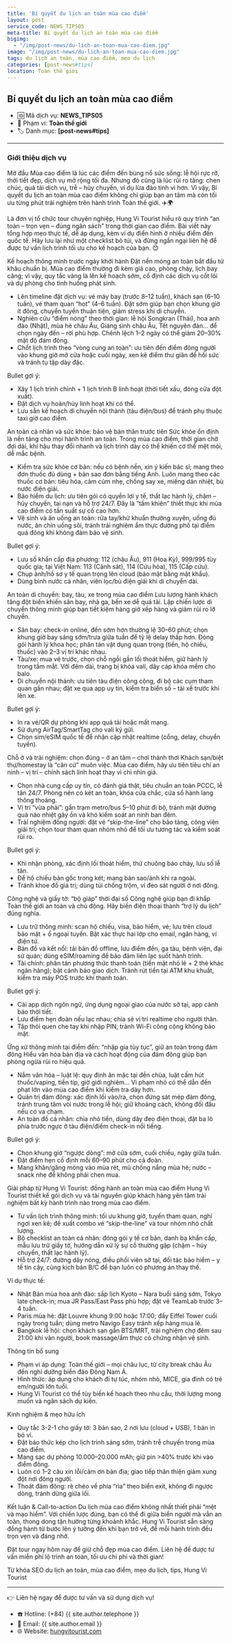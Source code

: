 ```yaml
---
title: 'Bí quyết du lịch an toàn mùa cao điểm'
layout: post
service_code: NEWS_TIPS05
meta-title: Bí quyết du lịch an toàn mùa cao điểm
bigimg:
  - "/img/post-news/du-lich-an-toan-mua-cao-diem.jpg"
image: "/img/post-news/du-lich-an-toan-mua-cao-diem.jpg"
tags: du lịch an toàn, mùa cao điểm, mẹo du lịch
categories: [post-news#tips]
location: Toàn thế giới
---
```


## Bí quyết du lịch an toàn mùa cao điểm

- 🆔 Mã dịch vụ: **NEWS_TIPS05**
- 📍 Phạm vi: **Toàn thế giới**
- 🏷️ Danh mục: **[post-news#tips]**

---

### Giới thiệu dịch vụ

Mở đầu
Mùa cao điểm là lúc các điểm đến bùng nổ sức sống: lễ hội rực rỡ, thời tiết đẹp, dịch vụ mở rộng tối đa. Nhưng đó cũng là lúc rủi ro tăng: chen chúc, quá tải dịch vụ, trễ – hủy chuyến, ví dụ lừa đảo tinh vi hơn. Vì vậy, Bí quyết du lịch an toàn mùa cao điểm không chỉ giúp bạn an tâm mà còn tối ưu từng phút trải nghiệm trên hành trình Toàn thế giới. ✈️🌍

Là đơn vị tổ chức tour chuyên nghiệp, Hung Vi Tourist hiểu rõ quy trình “an toàn – trọn vẹn – đúng ngân sách” trong thời gian cao điểm. Bài viết này tổng hợp mẹo thực tế, dễ áp dụng, kèm ví dụ điển hình ở nhiều điểm đến quốc tế. Hãy lưu lại như một checklist bỏ túi, và đừng ngần ngại liên hệ để được tư vấn lịch trình tối ưu cho kế hoạch của bạn. 😊

Kế hoạch thông minh trước ngày khởi hành
Đặt nền móng an toàn bắt đầu từ khâu chuẩn bị. Mùa cao điểm thường đi kèm giá cao, phòng cháy, lịch bay căng; vì vậy, quy tắc vàng là lên kế hoạch sớm, cố định các dịch vụ cốt lõi và dự phòng cho tình huống phát sinh.

- Lên timeline đặt dịch vụ: vé máy bay (trước 8–12 tuần), khách sạn (6–10 tuần), vé tham quan “hot” (4–6 tuần). Đặt sớm giúp bạn chọn khung giờ ít đông, chuyển tuyến thuận tiện, giảm stress khi di chuyển.
- Nghiên cứu “điểm nóng” theo thời gian: lễ hội Songkran (Thái), hoa anh đào (Nhật), mùa hè châu Âu, Giáng sinh châu Âu, Tết nguyên đán… để chọn ngày đến – rời phù hợp. Chênh lệch 1–2 ngày có thể giảm 20–30% mật độ đám đông.
- Chốt lịch trình theo “vòng cung an toàn”: ưu tiên đến điểm đông người vào khung giờ mở cửa hoặc cuối ngày, xen kẽ điểm thư giãn để hồi sức và tránh tụ tập dày đặc.

Bullet gợi ý:
- Xây 1 lịch trình chính + 1 lịch trình B linh hoạt (thời tiết xấu, đóng cửa đột xuất).
- Đặt dịch vụ hoàn/hủy linh hoạt khi có thể.
- Lưu sẵn kế hoạch di chuyển nội thành (tàu điện/bus) để tránh phụ thuộc taxi giờ cao điểm.

An toàn cá nhân và sức khỏe: bảo vệ bản thân trước tiên
Sức khỏe ổn định là nền tảng cho mọi hành trình an toàn. Trong mùa cao điểm, thời gian chờ đợi dài, khí hậu thay đổi nhanh và lịch trình dày có thể khiến cơ thể mệt mỏi, dễ mắc bệnh.

- Kiểm tra sức khỏe cơ bản: nếu có bệnh nền, xin ý kiến bác sĩ; mang theo đơn thuốc đủ dùng + bản sao đơn bằng tiếng Anh. Luôn mang theo các thuốc cơ bản: tiêu hóa, cảm cúm nhẹ, chống say xe, miếng dán nhiệt, bù nước điện giải.
- Bảo hiểm du lịch: ưu tiên gói có quyền lợi y tế, thất lạc hành lý, chậm – hủy chuyến, tai nạn và hỗ trợ 24/7. Đây là “tấm khiên” thiết thực khi mùa cao điểm có tần suất sự cố cao hơn.
- Vệ sinh và ăn uống an toàn: rửa tay/khử khuẩn thường xuyên, uống đủ nước, ăn chín uống sôi, tránh trải nghiệm ẩm thực đường phố tại điểm quá đông khi không đảm bảo vệ sinh.

Bullet gợi ý:
- Lưu số khẩn cấp địa phương: 112 (châu Âu), 911 (Hoa Kỳ), 999/995 tùy quốc gia; tại Việt Nam: 113 (Cảnh sát), 114 (Cứu hỏa), 115 (Cấp cứu).
- Chụp ảnh/hồ sơ y tế quan trọng lên cloud (bảo mật bằng mật khẩu).
- Dùng bình nước cá nhân, viên lọc/bù điện giải khi di chuyển dài.

An toàn di chuyển: bay, tàu, xe trong mùa cao điểm
Lưu lượng hành khách tăng đột biến khiến sân bay, nhà ga, bến xe dễ quá tải. Lập chiến lược di chuyển thông minh giúp bạn tiết kiệm hàng giờ xếp hàng và giảm rủi ro lỡ chuyến.

- Sân bay: check-in online, đến sớm hơn thường lệ 30–60 phút; chọn khung giờ bay sáng sớm/trưa giữa tuần để tỷ lệ delay thấp hơn. Đóng gói hành lý khoa học; phân tán vật dụng quan trọng (tiền, hộ chiếu, thuốc) vào 2–3 vị trí khác nhau.
- Tàu/xe: mua vé trước, chọn chỗ ngồi gần lối thoát hiểm, giữ hành lý trong tầm mắt. Với đêm dài, trang bị khóa vali, dây cáp khóa mềm cho balo.
- Di chuyển nội thành: ưu tiên tàu điện công cộng, đi bộ các cụm tham quan gần nhau; đặt xe qua app uy tín, kiểm tra biển số – tài xế trước khi lên xe.

Bullet gợi ý:
- In ra vé/QR dự phòng khi app quá tải hoặc mất mạng.
- Sử dụng AirTag/SmartTag cho vali ký gửi.
- Chọn sim/eSIM quốc tế để nhận cập nhật realtime (cổng, delay, chuyển tuyến).

Chỗ ở và trải nghiệm: chọn đúng – ở an tâm – chơi thảnh thơi
Khách sạn/biệt thự/homestay là “căn cứ” muôn việc. Mùa cao điểm, hãy ưu tiên tiêu chí an ninh – vị trí – chính sách linh hoạt thay vì chỉ nhìn giá.

- Chọn nhà cung cấp uy tín, có đánh giá thật, tiêu chuẩn an toàn PCCC, lễ tân 24/7. Phòng nên có két an toàn, khóa cửa chắc, cửa sổ hành lang thông thoáng.
- Vị trí “vừa phải”: gần trạm metro/bus 5–10 phút đi bộ, tránh mặt đường quá náo nhiệt gây ồn và khó kiểm soát an ninh ban đêm.
- Trải nghiệm đông người: đặt vé “skip-the-line” cho bảo tàng, công viên giải trí; chọn tour tham quan nhóm nhỏ để tối ưu tương tác và kiểm soát rủi ro.

Bullet gợi ý:
- Khi nhận phòng, xác định lối thoát hiểm, thử chuông báo cháy, lưu số lễ tân.
- Để hộ chiếu bản gốc trong két; mang bản sao/ảnh khi ra ngoài.
- Tránh khoe đồ giá trị; dùng túi chống trộm, ví đeo sát người ở nơi đông.

Công nghệ và giấy tờ: “bộ giáp” thời đại số
Công nghệ giúp bạn đi khắp Toàn thế giới an toàn và chủ động. Hãy biến điện thoại thành “trợ lý du lịch” đúng nghĩa.

- Lưu trữ thông minh: scan hộ chiếu, visa, bảo hiểm, vé; lưu trên cloud bảo mật + ổ ngoại tuyến. Bật xác thực hai lớp cho email, ngân hàng, ví điện tử.
- Bản đồ và kết nối: tải bản đồ offline, lưu điểm đến, ga tàu, bệnh viện, đại sứ quán; dùng eSIM/roaming để bảo đảm liên lạc suốt hành trình.
- Tài chính: phân tán phương thức thanh toán (tiền mặt nhỏ lẻ + 2 thẻ khác ngân hàng); bật cảnh báo giao dịch. Tránh rút tiền tại ATM khu khuất, kiểm tra máy POS trước khi thanh toán.

Bullet gợi ý:
- Cài app dịch ngôn ngữ, ứng dụng ngoại giao của nước sở tại, app cảnh báo thời tiết.
- Lưu điểm hẹn đoàn nếu lạc nhau; chia sẻ vị trí realtime cho người thân.
- Tập thói quen che tay khi nhập PIN, tránh Wi-Fi công cộng không bảo mật.

Ứng xử thông minh tại điểm đến: “nhập gia tùy tục”, giữ an toàn trong đám đông
Hiểu văn hóa bản địa và cách hoạt động của đám đông giúp bạn phòng ngừa rủi ro hiệu quả.

- Nắm văn hóa – luật lệ: quy định ăn mặc tại đền chùa, luật cấm hút thuốc/vaping, tiền tip, giờ giới nghiêm… Vi phạm nhỏ có thể dẫn đến phạt lớn vào mùa cao điểm khi kiểm tra dày hơn.
- Quản trị đám đông: xác định lối vào/ra, chọn đứng sát mép đám đông, tránh trung tâm vòi nước trong lễ hội; giữ khoảng cách, không đối đầu nếu có va chạm.
- An toàn đồ cá nhân: chia nhỏ tiền, dùng dây đeo điện thoại, đặt ba lô phía trước ngực ở tàu điện/điểm check-in nổi tiếng.

Bullet gợi ý:
- Chọn khung giờ “ngược dòng”: mở cửa sớm, cuối chiều, ngày giữa tuần.
- Đặt điểm hẹn cố định mỗi 60–90 phút cho cả đoàn.
- Mang khăn/găng mỏng vào mùa rét, mũ chống nắng mùa hè; nước – snack nhẹ để không phải chen mua.

Giải pháp từ Hung Vi Tourist: đồng hành an toàn mùa cao điểm
Hung Vi Tourist thiết kế gói dịch vụ và tài nguyên giúp khách hàng yên tâm trải nghiệm bất kỳ hành trình nào trong mùa cao điểm.

- Tư vấn lịch trình thông minh: tối ưu khung giờ, tuyến tham quan, nghỉ ngơi xen kẽ; đề xuất combo vé “skip-the-line” và tour nhóm nhỏ chất lượng.
- Bộ checklist an toàn cá nhân: đóng gói y tế cơ bản, danh bạ khẩn cấp, mẫu lưu trữ giấy tờ, hướng dẫn xử lý sự cố thường gặp (chậm – hủy chuyến, thất lạc hành lý).
- Hỗ trợ 24/7: đường dây nóng, điều phối viên sở tại, đối tác bảo hiểm – y tế tin cậy, cùng kịch bản B/C để bạn luôn có phương án thay thế.

Ví dụ thực tế:
- Nhật Bản mùa hoa anh đào: sắp lịch Kyoto – Nara buổi sáng sớm, Tokyo late check-in; mua JR Pass/East Pass phù hợp; đặt vé TeamLab trước 3–4 tuần.
- Paris mùa hè: đặt Louvre khung 9:00 hoặc 17:00; đẩy Eiffel Tower cuối ngày trong tuần; dùng metro Navigo Easy tránh xếp hàng mua lẻ.
- Bangkok lễ hội: chọn khách sạn gần BTS/MRT, trải nghiệm chợ đêm sau 21:00 khi vãn người, book massage/ẩm thực có chứng nhận vệ sinh.

Thông tin bổ sung
- Phạm vi áp dụng: Toàn thế giới – mọi châu lục, từ city break châu Âu đến nghỉ dưỡng biển đảo Đông Nam Á.
- Hình thức: áp dụng cho khách đi tự túc, nhóm nhỏ, MICE, gia đình có trẻ em/người lớn tuổi.
- Hung Vi Tourist có thể tùy biến kế hoạch theo nhu cầu, thời lượng mong muốn và ngân sách dự kiến.

Kinh nghiệm & mẹo hữu ích
- Quy tắc 3-2-1 cho giấy tờ: 3 bản sao, 2 nơi lưu (cloud + USB), 1 bản in bỏ ví.
- Đặt báo thức kép cho lịch trình sáng sớm, tránh trễ chuyến trong mùa cao điểm.
- Mang sạc dự phòng 10.000–20.000 mAh; giữ pin >40% trước khi vào điểm đông.
- Luôn có 1–2 câu xin lỗi/cảm ơn bản địa; giao tiếp thân thiện giảm xung đột nơi đông người.
- Thoát đám đông: rẽ chéo về phía “rìa” theo biển exit, không đi ngược dòng, tránh dừng giữa lối.

Kết luận & Call-to-action
Du lịch mùa cao điểm không nhất thiết phải “mệt và mạo hiểm”. Với chiến lược đúng, bạn có thể đi giữa biển người mà vẫn an toàn, thong dong tận hưởng từng khoảnh khắc. Hung Vi Tourist sẵn sàng đồng hành từ bước lên ý tưởng đến khi bạn trở về, để mỗi hành trình đều trọn vẹn và đáng nhớ.


Đặt tour ngay hôm nay để giữ chỗ đẹp mùa cao điểm. Liên hệ để được tư vấn miễn phí lộ trình an toàn, tối ưu chi phí và thời gian!

Từ khóa SEO
du lịch an toàn, mùa cao điểm, mẹo du lịch, tips, Hung Vi Tourist

---

👉 Liên hệ ngay để được tư vấn và sử dụng dịch vụ!

- ☎️ Hotline: (+84) {{ site.author.telephone }}
- 📧 Email: {{ site.author.email }}
- 🌐 Website: [hungvitourist.com](https://hungvitourist.com)


